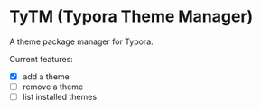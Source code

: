 # TyTM (Typora Theme Manager)

A theme package manager for Typora.

Current features:
- [x] add a theme
- [ ] remove a theme
- [ ] list installed themes

